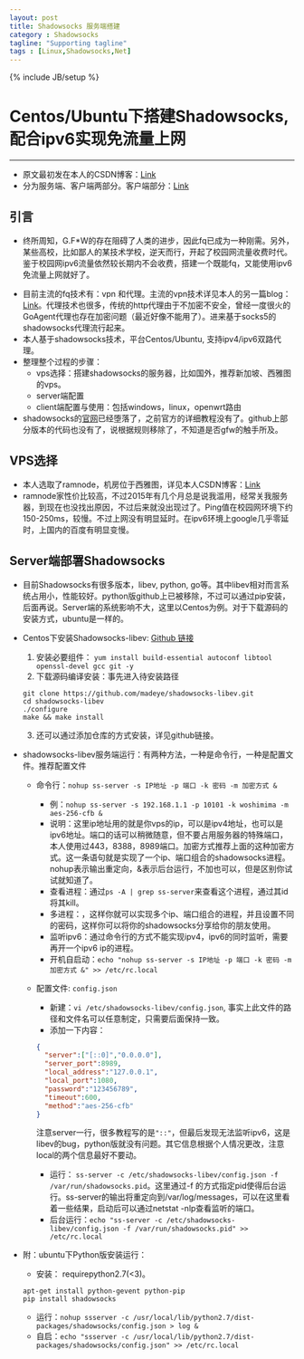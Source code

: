 ```yaml
---
layout: post
title: Shadowsocks 服务端搭建
category : Shadowsocks
tagline: "Supporting tagline"
tags : [Linux,Shadowsocks,Net]
---
```

{% include JB/setup %}
# Centos/Ubuntu下搭建Shadowsocks, 配合ipv6实现免流量上网
---

- 原文最初发在本人的CSDN博客：[Link](http://blog.csdn.net/xtdao/article/category/2915525)
- 分为服务端、客户端两部分。客户端部分：[Link](/2016/03/19/shadowsocks-client)

## 引言
- 终所周知，G.F*W的存在阻碍了人类的进步，因此fq已成为一种刚需。另外，某些高校，比如鄙人的某技术学校，逆天而行，开起了校园网流量收费时代。鉴于校园网ipv6流量依然较长期内不会收费，搭建一个既能fq，又能使用ipv6免流量上网就好了。

<!--break-->

- 目前主流的fq技术有：vpn 和代理。主流的vpn技术详见本人的另一篇blog：[Link](http://blog.onlyforyou.xyz/2016/03/13/VPN-technology)。代理技术也很多，传统的http代理由于不加密不安全，曾经一度很火的GoAgent代理也存在加密问题（最近好像不能用了）。进来基于socks5的shadowsocks代理流行起来。
- 本人基于shadowsocks技术，平台Centos/Ubuntu, 支持ipv4/ipv6双路代理。
- 整理整个过程的步骤：
  + vps选择：搭建shadowsocks的服务器，比如国外，推荐新加坡、西雅图的vps。
  + server端配置
  + client端配置与使用：包括windows，linux，openwrt路由
- shadowsocks的[官网](https://shadowsocks.com/)已经堕落了，之前官方的详细教程没有了。github上部分版本的代码也没有了，说根据规则移除了，不知道是否gfw的触手所及。

## VPS选择
- 本人选取了ramnode，机房位于西雅图，详见本人CSDN博客：[Link](http://blog.csdn.net/xtdao/article/details/44070001)
- ramnode家性价比较高，不过2015年有几个月总是说我滥用，经常关我服务器，到现在也没找出原因，不过后来就没出现过了。Ping值在校园网环境下约150-250ms，较慢。不过上网没有明显延时。在ipv6环境上google几乎零延时，上国内的百度有明显变慢。

## Server端部署Shadowsocks
- 目前Shadowsocks有很多版本，libev, python, go等。其中libev相对而言系统占用小，性能较好。python版github上已被移除，不过可以通过pip安装，后面再说。Server端的系统影响不大，这里以Centos为例。对于下载源码的安装方式，ubuntu是一样的。
- Centos下安装Shadowsocks-libev: [Github 链接](https://github.com/shadowsocks/shadowsocks-libev)
  1. 安装必要组件： `yum install build-essential autoconf libtool openssl-devel gcc git -y`
  2. 下载源码编译安装：事先进入待安装路径

  ```shell
  git clone https://github.com/madeye/shadowsocks-libev.git
  cd shadowsocks-libev
  ./configure
  make && make install
  ```
  3. 还可以通过添加仓库的方式安装，详见github链接。
- shadowsocks-libev服务端运行：有两种方法，一种是命令行，一种是配置文件。推荐配置文件
  + 命令行：`nohup ss-server -s IP地址 -p 端口 -k 密码 -m 加密方式 &`
    * 例：`nohup ss-server -s 192.168.1.1 -p 10101 -k woshimima -m aes-256-cfb &`
    * 说明：这里ip地址用的就是你vps的ip，可以是ipv4地址，也可以是ipv6地址。端口的话可以稍微随意，但不要占用服务器的特殊端口，本人使用过443，8388，8989端口。加密方式推荐上面的这种加密方式。这一条语句就是实现了一个ip、端口组合的shadowsocks进程。nohup表示输出重定向，&表示后台运行，不加也可以，但是区别你试试就知道了。
    * 查看进程：通过`ps -A | grep ss-server`来查看这个进程，通过其id 将其kill。
    * 多进程：，这样你就可以实现多个ip、端口组合的进程，并且设置不同的密码，这样你可以将你的shadowsocks分享给你的朋友使用。
    * 监听ipv6：通过命令行的方式不能实现ipv4，ipv6的同时监听，需要再开一个ipv6 ip的进程。
    * 开机自启动：`echo "nohup ss-server -s IP地址 -p 端口 -k 密码 -m 加密方式 &" >> /etc/rc.local`
  + 配置文件: `config.json`
    * 新建：`vi /etc/shadowsocks-libev/config.json`, 事实上此文件的路径和文件名可以任意制定，只需要后面保持一致。
    * 添加一下内容：

    ```json
    {
      "server":["[::0]","0.0.0.0"],
      "server_port":8989,
      "local_address":"127.0.0.1",
      "local_port":1080,
      "password":"123456789",
      "timeout":600,
      "method":"aes-256-cfb"
    }
    ```
      注意server一行，很多教程写的是`"::"`，但最后发现无法监听ipv6，这是libev的bug，python版就没有问题。其它信息根据个人情况更改，注意local的两个信息最好不要动。
    * 运行： `ss-server -c /etc/shadowsocks-libev/config.json -f /var/run/shadowsocks.pid`。这里通过-f 的方式指定pid使得后台运行。ss-server的输出将重定向到/var/log/messages，可以在这里看着一些结果，启动后可以通过netstat -nlp查看监听的端口。
    * 后台运行：`echo "ss-server -c /etc/shadowsocks-libev/config.json -f /var/run/shadowsocks.pid" >> /etc/rc.local`
- 附：ubuntu下Python版安装运行：
  + 安装： requirepython2.7(<3)。

  ```
  apt-get install python-gevent python-pip
  pip install shadowsocks
  ```

  + 运行：`nohup ssserver -c /usr/local/lib/python2.7/dist-packages/shadowsocks/config.json > log &`
  + 自启：`echo "ssserver -c /usr/local/lib/python2.7/dist-packages/shadowsocks/config.json" >> /etc/rc.local`
